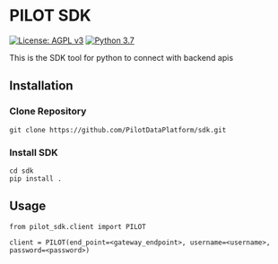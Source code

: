 # PILOT SDK


[![License: AGPL v3](https://img.shields.io/badge/License-AGPL_v3-blue.svg?style=for-the-badge)](https://www.gnu.org/licenses/agpl-3.0)
[![Python 3.7](https://img.shields.io/badge/python-3.7-green?style=for-the-badge)](https://www.python.org/)

This is the SDK tool for python to connect with backend apis

## Installation

### Clone Repository

```
git clone https://github.com/PilotDataPlatform/sdk.git
```

### Install SDK

```
cd sdk
pip install .
```

## Usage

```
from pilot_sdk.client import PILOT

client = PILOT(end_point=<gateway_endpoint>, username=<username>, password=<password>)
```
